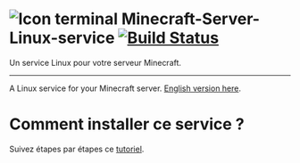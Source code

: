 ![Icon terminal](http://findicons.com/files/icons/1728/still_life/128/gnome_terminal.png)
Minecraft-Server-Linux-service [![Build Status](https://travis-ci.org/unixfox/Minecraft-Server-Linux-service.svg?branch=master)](https://travis-ci.org/unixfox/Minecraft-Server-Linux-service)
==============================

Un service Linux pour votre serveur Minecraft.

--------------------------

A Linux service for your Minecraft server. [English version here](https://github.com/unixfox/Minecraft-Server-Linux-service/tree/master-en).

# Comment installer ce service ?

Suivez étapes par étapes ce [tutoriel](http://devbukkit.fr/forum/threads/cr%C3%A9er-un-service-linux-pour-son-serveur-minecraft.1141/).
